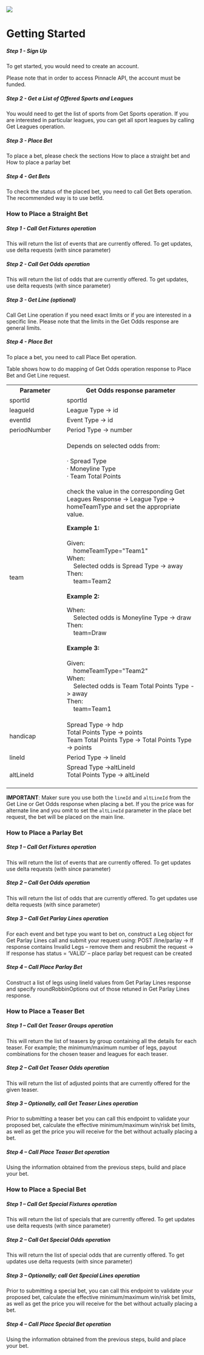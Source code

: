 <img _ngcontent-c2="" src="https://avatars2.githubusercontent.com/u/31601407?s=70&amp;u=f3c6e1cfc8a26665e4a4df6d8da4a7ee527aeceb&amp;v=4" style="background-color: transparent;"> 

# Getting Started

##### Step 1 - Sign Up

To get started, you would need to create an account.

Please note that in order to access Pinnacle API, the account must be funded.


##### Step 2 - Get a List of Offered Sports and Leagues

You would need to get the list of sports from Get Sports operation. If you are interested in particular leagues, you can get all sport leagues by calling Get Leagues operation.

##### Step 3 - Place Bet 

To place a bet, please check the sections How to place a straight bet and How to place a parlay bet

##### Step 4 - Get Bets

To check the status of the placed bet, you need to call Get Bets operation. The recommended way is to use betId.



### How to Place a Straight Bet 

#####  Step 1 - Call Get Fixtures operation 

This will return the list of events that are currently offered. To get updates, use delta requests (with since parameter)


#####  Step 2 - Call Get Odds operation 

This will return the list of odds that are currently offered. To get updates, use delta requests (with since parameter)


##### Step 3 - Get Line (optional)

Call Get Line operation if you need exact limits or if you are interested in a specific line. Please note that the limits in the Get Odds response are general limits.


##### Step 4 - Place Bet

To place a bet, you need to call Place Bet operation.



Table shows how to do mapping of Get Odds operation response to Place Bet and Get Line request.


<table width="100%">
<tbody>
<tr><th width="30%"><strong>Parameter</strong></th><th width="70%"><strong>Get Odds response parameter</strong></th></tr>
<tr>
<td>sportId</td>
<td>sportId</td>
</tr>
<tr>
<td>leagueId</td>
<td>League Type -&gt; id</td>
</tr>
<tr>
<td>eventId</td>
<td>Event Type -&gt; id</td>
</tr>
<tr>
<td>periodNumber</td>
<td>Period Type -&gt; number</td>
</tr>
<tr>
<td>team</td>
<td>
<p>Depends on selected odds from:<br><br>· Spread Type<br>· Moneyline Type<br>· Team Total Points<br><br>check the value in the corresponding Get Leagues Response -&gt; League Type -&gt; homeTeamType and set the appropriate value.</p>
<p><strong>Example 1:</strong><br><br>Given:<br>&nbsp;&nbsp; &nbsp;homeTeamType="Team1"<br>When:<br>&nbsp;&nbsp; &nbsp;Selected odds is Spread Type -&gt; away<br>Then:<br>&nbsp;&nbsp; &nbsp;team=Team2<br><br><strong>Example 2:</strong></p>
<p>When:<br>&nbsp;&nbsp; &nbsp;Selected odds is Moneyline Type -&gt; draw<br>Then:<br>&nbsp;&nbsp; &nbsp;team=Draw<br><br><strong>Example 3:</strong><br><br>Given:<br>&nbsp;&nbsp; &nbsp;homeTeamType="Team2"<br>When:<br>&nbsp;&nbsp; &nbsp;Selected odds is Team Total Points Type -&gt; away<br>Then:<br>&nbsp;&nbsp; &nbsp;team=Team1</p>
</td>
</tr>
<tr>
<td>handicap</td>
<td>Spread Type -&gt; hdp<br>Total Points Type -&gt; points<br>Team Total Points Type -&gt; Total Points Type -&gt; points</td>
</tr>
<tr>
<td>lineId</td>
<td>Period Type -&gt; lineId</td>
</tr>
<tr>
<td>altLineId</td>
<td>Spread Type -&gt;altLineId<br>Total Points Type -&gt; altLineId <br><br></td>
</tr>
</tbody>
</table>

**IMPORTANT**: 
Maker sure you use both the `lineId` and `altLineId` from the Get Line or Get Odds response when placing a bet.
If you the price was for alternate line and you omit to set the `altLineId` parameter in the place bet request, the bet will be placed on the main line.


### How to Place a Parlay Bet 

##### Step 1 – Call Get Fixtures operation

This will return the list of events that are currently offered. To get updates use delta requests (with since parameter)

##### Step 2 – Call Get Odds operation

This will return the list of odds that are currently offered. To get updates use delta requests (with since parameter)

#####  Step 3 – Call Get Parlay Lines operation

For each event and bet type you want to bet on, construct a Leg object for Get Parlay Lines call and submit your request using: 
    POST /line/parlay
-> If response contains Invalid Legs – remove them and resubmit the request
-> If response has status = ‘VALID’ – place parlay bet request can be created

##### Step 4 – Call Place Parlay Bet

Construct a list of legs using lineId values from Get Parlay Lines response and specify roundRobbinOptions out of those retuned in Get Parlay Lines response.


### How to Place a Teaser Bet

##### Step 1 – Call Get Teaser Groups operation

This will return the list of teasers by group containing all the details for each teaser. For example; the minimum/maximum number of legs, payout combinations for the chosen teaser and leagues for each teaser.

##### Step 2 – Call Get Teaser Odds operation

This will return the list of adjusted points that are currently offered for the given teaser.
 
##### Step 3 – Optionally, call Get Teaser Lines operation

Prior to submitting a teaser bet you can call this endpoint to validate your proposed bet, calculate the effective minimum/maximum win/risk bet limits, as well as get the price you will receive for the bet without actually placing a bet.

##### Step 4 – Call Place Teaser Bet operation

Using the information obtained from the previous steps, build and place your bet.

### How to Place a Special Bet

##### Step 1 – Call Get Special Fixtures operation

This will return the list of specials that are currently offered. To get updates use delta requests (with since parameter)

##### Step 2 – Call Get Special Odds operation

This will return the list of special odds that are currently offered. To get updates use delta requests (with since parameter)
 
##### Step 3 – Optionally; call Get Special Lines operation

Prior to submitting a special bet, you can call this endpoint to validate your proposed bet, calculate the effective minimum/maximum win/risk bet limits, as well as get the price you will receive for the bet without actually placing a bet.

##### Step 4 – Call Place Special Bet operation

Using the information obtained from the previous steps, build and place your bet.
